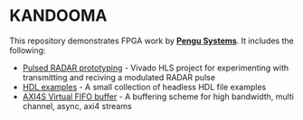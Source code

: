 # KANDOOMA

This repository demonstrates FPGA work by **[Pengu Systems](www.pengusystems.com)**. It includes the following:
* [Pulsed RADAR prototyping](./examples/pulsed_radar/) - Vivado HLS project for experimenting with transmitting and reciving a modulated RADAR pulse
* [HDL examples](./examples/hdl/) - A small collection of headless HDL file examples
* [AXI4S Virtual FIFO buffer](./examples/axi4s_vfifo_buffer) - A buffering scheme for high bandwidth, multi channel, async, axi4 streams
